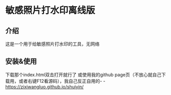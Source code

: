 # 敏感照片打水印离线版

## 介绍
这是一个用于给敏感照片打水印的工具，无网络

## 安装&使用
下载那个index.html双击打开就行了
或使用我的github page页（不放心就自己下载用，或者右键F12看源码），我自己反正自用的- -
https://zixiwangluo.github.io/shuiyin/